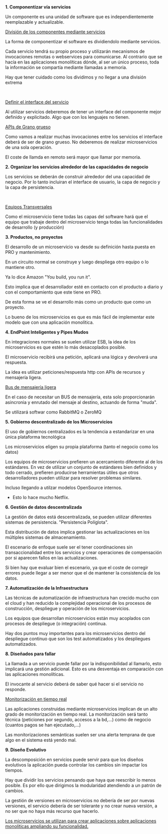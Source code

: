 &nbsp;

<strong>1. Componentizar vía servicios</strong>

Un componente es una unidad de software que es independientemente reemplazable y actualizable.

<span style="text-decoration: underline;">División de los componentes mediante servicios</span>

La forma de componentizar el software es dividiendolo mediante servicios.

Cada servicio tendrá su propio proceso y utilizarán mecanismos de invocaciones remotas o webservices para comunicarse. Al contrario que se hacía en las aplicaciones monolíticas dónde, al ser un único proceso, toda la información se compartía mediante llamadas a memoria.

Hay que tener cuidado como los dividimos y no llegar a una división extrema

&nbsp;

<span style="text-decoration: underline;">Definir el interface del servicio</span>

Al utilizar servicios deberemos de tener un interface del componente mejor definido y explicitado. Algo que con los lenguajes no tienen.

<span style="text-decoration: underline;">APIs de Grano grueso</span>

Como vamos a realizar muchas invocaciones entre los servicios el interface deberá de ser de grano grueso. No deberemos de realizar microservicios de una sola operación.

El coste de llamda en remoto será mayor que llamar por memoria.

<strong>2. Organizar los servicios alrededor de las capacidades de negocio</strong>

Los servicios se deberán de construir alrededor del una capacidad de negocio. Por lo tanto incluiran el interface de usuario, la capa de negocio y la capa de persistencia.

&nbsp;

<span style="text-decoration: underline;">Equipos Transversales</span>

Como el microservicio tiene todas las capas del software hará que el equipo que trabaje dentro del microservicio tenga todas las funcionalidades de desarrollo (y producción)

<strong>3. Productos, no proyectos</strong>

El desarrollo de un microservicio va desde su definición hasta puesta en PRO y mantenimiento.

En un circuito normal se construye y luego despliega otro equipo o lo mantiene otro.

Ya lo dice Amazon "You build, you run it".

Esto implica que el desarrollador esté en contacto con el producto a diario y con el comportamiento que este tiene en PRO.

De esta forma se ve el desarrollo más como un producto que como un proyecto.

Lo bueno de los microservicios es que es más fácil de implementar este modelo que con una aplicación monolítica.

<strong>4. EndPoint Inteligentes y Pipes Mudos</strong>

En integraciones normales se suelen utilizar ESB, la idea de los microservicios es que estén lo más desacoplados posible.

El microservicio recibirá una petición, aplicará una lógica y devolverá una respuesta.

La idea es utilizar peticiones/respuesta http con APIs de recursos y mensajería ligera.

<span style="text-decoration: underline;">Bus de mensajería ligera</span>

En el caso de necesitar un BUS de mensajería, esta solo proporcionarán asincronia y enrutado del mensaje al destino, actuando de forma "muda".

Se utilizará softwar como RabbitMQ o ZeroMQ

<strong>5. Gobierno descentralizado de los Microservicios</strong>

El uso de gobiernos centralizados es la tendencia a estandarizar en una única plataforma tecnológica

Los microservicios eligen su propia plataforma (tanto el negocio como los datos)

Los equipos de microservicios prefieren un acercamiento diferente al de los estándares. En vez de utilizar un conjunto de estándares bien definidos y todo cerrado, prefieren producirse herramientas útiles que otros desarrolladores pueden utilizar para resolver problemas similares.

Incluso llegando a utilzar modelos OpenSource internos.
<ul>
	<li>Esto lo hace mucho Netflix.</li>
</ul>
<strong>6. Gestión de datos descentralizada</strong>

La gestión de datos está descentralizada, se pueden utilizar diferentes sistemas de persistencia. "Persistencia Políglota".

Esta distribución de datos implica gestionar las actualizaciones en los múltiples sistemas de almacenamiento.

El escenario de enfoque suele ser el tener coordinaciones sin transaccionalidad entre los servicios y crear operaciones de compensación por si aparecen fallos en las actualizaciones.

Si bien hay que evaluar bien el escenario, ya que el coste de corregir errores puede llegar a ser menor que el de mantener la consistencia de los datos.

<strong>7. Automatización de la Infraestructura</strong>

Las técnicas de automatización de infraestructura han crecido mucho con el cloud y han reducido la complejidad operacional de los procesos de construcción, despliegue y operación de los microservicios.

Los equipos que desarrollan microservicios están muy acoplados con procesos de despliegue (o integración) continua.

Hay dos puntos muy importantes para los microservicios dentro del despliegue continuo que son los test automatizados y los despliegues automatizados.

<strong>8. Diseñados para fallar</strong>

La llamada a un servicio puede fallar por la indisponibilidad al llamarlo, esto implicará una gestión adicional. Esto es una desventaja en comparación con las aplicaciones monolíticas.

El invocante al servicio deberá de saber qué hacer si el servicio no responde.

<span style="text-decoration: underline;">Monitorización en tiempo real</span>

Las aplicaciones construidas mediante microservicios implican de un alto grado de monitorización en tiempo real. La monitorización será tanto técnica (peticiones por segundo, accesos a la bd,...) como de negocio (cuantos pagos se han ejecutado,...)

Las monitorizaciones semánticas suelen ser una alerta temprana de que algo en el sistema está yendo mal.

<strong>9. Diseño Evolutivo</strong>

La descomposición en servicios puede servir para que los diseños evolutivos la aplicación pueda controlar los cambios sin impactar los tiempos.

Hay que dividir los servicios pensando que haya que reescribir lo menos posible. Es por ello que dirigimos la modularidad atendiendo a un patrón de cambios.

La gestión de versiones en microservicios no debería de ser por nuevas versiones, el servicio debería de ser tolerante y no crear nueva versión, a no ser que no haya más recurso que hacerlo.

<span style="text-decoration: underline;">Los microservicios se utilizan para crear aplicaciones sobre aplicaciones monolíticas ampliando su funcionalidad.</span>
